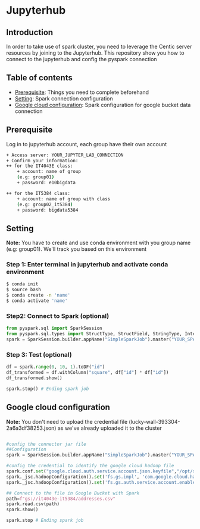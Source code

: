 # Jupyterhub
## Introduction
In order to take use of spark cluster, you need to leverage the Centic server resources by joining to the Jupyterhub. This repository show you how to connect to the jupyterhub and config the pyspark connection
## Table of contents
- [Prerequisite](#Prerequisite): Things you need to complete beforehand
- [Setting](#Setting): Spark connection configuration
- [Google cloud configuration](#Google): Spark configuration for google bucket data connection
## Prerequisite
Log in to jupyterhub account, each group have their own account
```bash
+ Access server: YOUR_JUPYTER_LAB_CONNECTION
+ Confirm your information:
++ for the IT4043E class:
    + account: name of group
    (e.g: group01)
    + password: e10bigdata

++ for the IT5384 class:
    + account: name of group with class
    (e.g: group02_it5384)
    + password: bigdata5384
```
## Setting
**Note:**  You have to create and use conda environment with you group name (e.g: group01). We'll track you based on this environment

### Step 1: Enter  terminal in jupyterhub and activate conda environment
```bash
$ conda init
$ source bash
$ conda create -n 'name'
$ conda activate 'name'
```
### Step2: Connect to Spark (optional)
```python
from pyspark.sql import SparkSession
from pyspark.sql.types import StructType, StructField, StringType, IntegerType
spark = SparkSession.builder.appName("SimpleSparkJob").master("YOUR_SPARK_CONNECTION").getOrCreate()
```

### Step 3: Test (optional)
```python
df = spark.range(0, 10, 1).toDF("id")
df_transformed = df.withColumn("square", df["id"] * df["id"])
df_transformed.show()

spark.stop() # Ending spark job
```



## Google cloud configuration
**Note:**  You don't need to upload the credential file (lucky-wall-393304-2a6a3df38253.json) as we've already uploaded it to the cluster

```python

#config the connector jar file
##Configuration
spark = SparkSession.builder.appName("SimpleSparkJob").master("YOUR_SPARK_CONNECTION").config("spark.jars", "/opt/spark/jars/gcs-connector-latest-hadoop2.jar").getOrCreate()

#config the credential to identify the google cloud hadoop file 
spark.conf.set("google.cloud.auth.service.account.json.keyfile","/opt/spark/lucky-wall-393304-2a6a3df38253.json")
spark._jsc.hadoopConfiguration().set('fs.gs.impl', 'com.google.cloud.hadoop.fs.gcs.GoogleHadoopFileSystem')
spark._jsc.hadoopConfiguration().set('fs.gs.auth.service.account.enable', 'true')

## Connect to the file in Google Bucket with Spark
path=f"gs://it4043e-it5384/addresses.csv"
spark.read.csv(path)
spark.show()

spark.stop # Ending spark job

```




